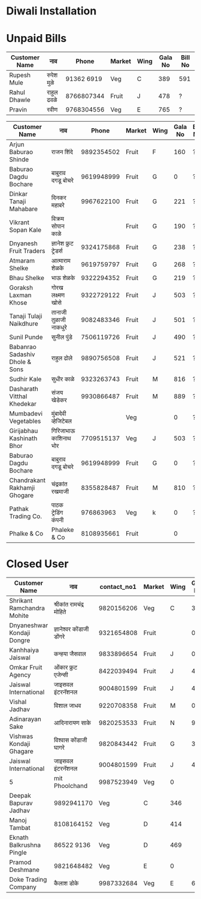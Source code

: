 # Diwali Installation

# Unpaid Bills

| Customer Name | नाव        | Phone      | Market | Wing | Gala No | Bill No |
| ------------- | ---------- | ---------- | ------ | ---- | ------- | ------- |
| Rupesh Mule   | रुपेश मुळे | 91362 6919 | Veg    | C    | 389     | 591     |
| Rahul Dhawle  | राहुल ढवळे | 8766807344 | Fruit  | J    | 478     | ?       |
| Pravin        | रवीण       | 9768304556 | Veg    | E    | 765     | ?       |

| Customer Name                  | नाव                    | Phone      | Market | Wing | Gala No | Bill No |
| ------------------------------ | ---------------------- | ---------- | ------ | ---- | ------- | ------- |
| Arjun Baburao Shinde           | राजन शिंदे             | 9892354502 | Fruit  | F    | 160     | ?       |
| Baburao Dagdu Bochare          | बाबुराव दगडू बोचरे     | 9619948999 | Fruit  | G    | 0       | ?       |
| Dinkar Tanaji Mahabare         | दिनकर महाबरे           | 9967622100 | Fruit  | G    | 221     | ?       |
| Vikrant Sopan Kale             | विक्रम सोपान काळे      |            | Fruit  | G    | 190     | ?       |
| Dnyanesh Fruit Traders         | ज्ञानेश फ्रुट ट्रेडर्स | 9324175868 | Fruit  | G    | 238     | ?       |
| Atmaram Shelke                 | आत्माराम शेळके         | 9619759797 | Fruit  | G    | 268     | ?       |
| Bhau Shelke                    | भाऊ शेळके              | 9322294352 | Fruit  | G    | 219     | ?       |
| Goraksh Laxman Khose           | गोरख लक्ष्मण खोसे      | 9322729122 | Fruit  | J    | 503     | ?       |
| Tanaji Tulaji Naikdhure        | तानाजी तुळाजी नाकधुरे  | 9082483346 | Fruit  | J    | 501     | ?       |
| Sunil Punde                    | सुनील पुंडे            | 7506119726 | Fruit  | J    | 490     | ?       |
| Babanrao Sadashiv Dhole & Sons | राहुल ढोले             | 9890756508 | Fruit  | J    | 521     | ?       |
| Sudhir Kale                    | सुधीर काळे             | 9323263743 | Fruit  | M    | 816     | ?       |
| Dasharath Vitthal Khedekar     | संजय खेडेकर            | 9930866487 | Fruit  | M    | 889     | ?       |
| Mumbadevi Vegetables           | मुंबादेवी व्हेजिटेबल   |            | Veg    |      | 0       | ?       |
| Girijabhau Kashinath Bhor      | गिरिजाभाऊ काशिनाथ भोर  | 7709515137 | Veg    | J    | 503     | ?       |
| Baburao Dagdu Bochare          | बाबुराव दगडू बोचरे     | 9619948999 | Fruit  | G    | 0       | ?       |
| Chandrakant Rakhamji Ghogare   | चंद्रकांत रखमाजी       | 8355828487 | Fruit  | M    | 810     | ?       |
| Pathak Trading Co.             | पाठक ट्रेडिंग कंपनी    | 976863963  | Veg    | k    | 0       | ?       |
| Phalke & Co                    | Phaleke & Co           | 8108935661 | Fruit  |      | 0       |

# Closed User

| Customer Name              | नाव                       | contact_no1 | Market | Wing | Gala No |
| -------------------------- | ------------------------- | ----------- | ------ | ---- | ------- |
| Shrikant Ramchandra Mohite | श्रीकांत रामचंद्र मोहिते  | 9820156206  | Veg    | C    | 360     | ? |
| Dnyaneshwar Kondaji Dongre | ज्ञानेश्वर कोंडाजी डोंगरे | 9321654808  | Fruit  |      | 0       |
| Kanhhaiya Jaiswal          | कन्हया जैसवाल             | 9833896654  | Fruit  | J    | 0       |
| Omkar Fruit Agency         | ओंकार फ्रुट एजेन्सी       | 8422039494  | Fruit  | J    | 401     |
| Jaiswal International      | जाइसवल इंटरनॅशनल          | 9004801599  | Fruit  | J    | 435     |
| Vishal Jadhav              | विशाल जाधव                | 9220708358  | Fruit  | M    | 0       |
| Adinarayan Sake            | आदिनारायण साके            | 9820253533  | Fruit  | N    | 959     |
| Vishwas Kondaji Ghagare    | विश्वास कोंडाजी घागरे     | 9820843442  | Fruit  | G    | 328     |
| Jaiswal International      | जाइसवल इंटरनॅशनल          | 9004801599  | Fruit  | J    | 435     |
| 5                          | mit Phoolchand            | 9987523949  | Veg    | 0    |
| Deepak Bapurav Jadhav      | 9892941170                | Veg         | C      | 346  |
| Manoj Tambat               | 8108164152                | Veg         | D      | 414  |
| Eknath Balkrushna Pingle   | 86522 9136                | Veg         | D      | 469  |
| Pramod Deshmane            | 9821648482                | Veg         | E      | 0    |
| Doke Trading Company       | कैलाश डोके                | 9987332684  | Veg    | E    | 695     |
